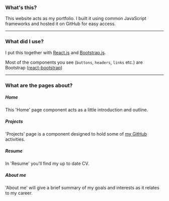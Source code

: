 ### What's this?

This website acts as my portfolio. I built it using common JavaScript frameworks and hosted it on GitHub for easy access.

---

### What did I use?

<p>I put this together with <a href="https://reactjs.org/" target="_blank" rel="noopener noreferrer">React.js</a> and <a href="https://getbootstrap.com/" target="_blank" rel="noopener noreferrer">Bootstrap.js</a>.</p>

<p>Most of the components you see (<code>buttons</code>, <code>headers</code>, <code>links</code> etc.) are Bootstrap (<a href="https://react-bootstrap.github.io/" target="_blank" rel="noopener noreferrer">react-bootstrap</a>)</p>

---

### What are the pages about?

##### Home
This 'Home' page component acts as a little introduction and outline.

##### Projects
<p>'Projects' page is a component designed to hold some of <a href="https://github.com/alexchernous" target="_blank" rel="noopener noreferrer">my GitHub</a> activities.<p>

##### Resume
In 'Resume' you'll find my up to date CV.

##### About me
'About me' will give a brief summary of my goals and interests as it relates to my career.

<!-- ##### Login
The 'Login' page is a pseudo working signin for my website that showcases React concepts such as `state` and `prop`. If you enter a dummy name and password, your name will appear at the top of the banner replacing "user". The button will be replaced with a Logout equivalent. It also demonstrates my own styling (no Bootstrap). But in most cases I'd leave the styling to UI designers. -->